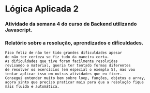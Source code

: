 # Lógica Aplicada 2

### Atividade da semana 4 do curso de Backend utilizando Javascript.
### Relatório sobre a resolução, aprendizados e dificuldades.
    Fico feliz de não ter tido grandes dificuldades apesar
    de não ter certeza se fiz tudo da maneira certa. 
    As dificuldades que tive foram facilmente resolvidas
    revisando o material, queria ter tentado formas diferentes
    de resolver os exercícios (em especial o exemplo 5), mas vou 
    tentar aplicar isso em outras atividades que eu fizer. 
    Consegui entender muito bem sobre loop, funções, objetos e array, 
    agora sinto que preciso praticar mais para que a resolução fique 
    mais fluida e automática.
